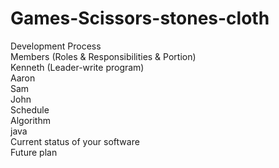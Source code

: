 # Games-Scissors-stones-cloth
Development Process<br />
Members (Roles & Responsibilities & Portion)<br />
Kenneth (Leader-write program)<br />
Aaron<br />
Sam<br />
John<br />
Schedule<br />
Algorithm<br />
java<br />
Current status of your software<br />
Future plan<br />
